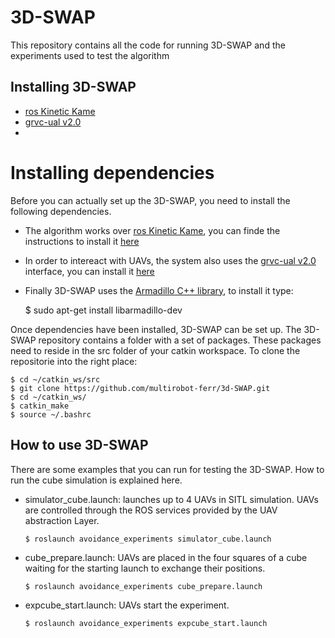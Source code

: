 # 3D-SWAP

This repository contains all the code for running 3D-SWAP and the experiments used to test the algorithm

## Installing 3D-SWAP

 * [ros Kinetic Kame](http://wiki.ros.org/kinetic)
 * [grvc-ual v2.0](https://github.com/grvcTeam/grvc-ual)
 * 


# Installing dependencies

Before you can actually set up the 3D-SWAP, you need to install the following dependencies.

 * The algorithm works over [ros Kinetic Kame](http://wiki.ros.org/kinetic), you can finde the instructions to install it [here](http://wiki.ros.org/kinetic/Installation)

 * In order to intereact with UAVs, the system also uses the [grvc-ual v2.0](https://github.com/grvcTeam/grvc-ual) interface, you can install it [here](https://github.com/grvcTeam/grvc-ual/wiki/How-to-build-and-install-grvc-ual)

 * Finally 3D-SWAP uses the [Armadillo C++ library](http://arma.sourceforge.net/download.html), to install it type:

    $ sudo apt-get install libarmadillo-dev

Once dependencies have been installed, 3D-SWAP can be set up. The 3D-SWAP repository contains a folder with a set of packages. These packages need to reside in the src folder of your catkin workspace. To clone the repositorie into the right place:
       
    $ cd ~/catkin_ws/src
    $ git clone https://github.com/multirobot-ferr/3d-SWAP.git
    $ cd ~/catkin_ws/
    $ catkin_make
    $ source ~/.bashrc


## How to use 3D-SWAP ##

There are some examples that you can run for testing the 3D-SWAP. How to run the cube simulation is explained here.

 * simulator_cube.launch: launches up to 4 UAVs in SITL simulation. UAVs are controlled through the ROS services provided by the UAV abstraction Layer.

    `$ roslaunch avoidance_experiments simulator_cube.launch`   

 * cube_prepare.launch: UAVs are placed in the four squares of a cube waiting for the starting launch to exchange their positions. 

    `$ roslaunch avoidance_experiments cube_prepare.launch`

 * expcube_start.launch: UAVs start the experiment.

     `$ roslaunch avoidance_experiments expcube_start.launch`
